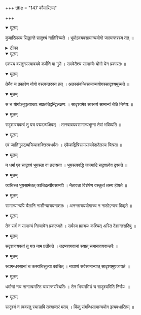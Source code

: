 +++
title = "147 कौमारिलम्"

+++


<details open><summary>मूलम्</summary>

कुमारिलस्य सिद्धान्ते सादृश्यं नातिरिच्यते । भूयोऽवयवसामान्ययोगो जात्यन्तरस्य तत् ॥
</details>



<details><summary>टीका</summary>

श्लोक.[438]
</details>



<details open><summary>मूलम्</summary>

एकस्य वस्तुनस्स्वावयवे कर्मणि वा गुणे । समवेतैश्च सामान्यैः योगो येन प्रकारतः ॥
</details>



<details open><summary>मूलम्</summary>

तेनैव च प्रकारेण योगो वस्त्वन्तरस्य तत् । अतस्संबन्धिसामान्ययोगस्सादृश्यमुच्यते ॥
</details>



<details open><summary>मूलम्</summary>

स च योगोऽनुवृत्याख्यः सप्रततिद्वन्द्विलक्षणः । सादृश्यमेव सारूप्यं सामान्यं चेति निर्णयः ॥
</details>



<details open><summary>मूलम्</summary>

सदृशावयवत्वं तु यत्र पद्मदळाक्षिवत् । तत्स्वावयवसामान्यभूम्ना तेषां भविष्यति ॥
</details>



<details open><summary>मूलम्</summary>

एवं जातिगुणद्रव्यक्रियाशक्तिस्वधर्मतः । एकैकद्वित्रिसामस्त्यमेदादेतस्य चित्रता ॥
</details>



<details open><summary>मूलम्</summary>

न धर्मा एव सादृश्यं भूयस्ता वा तदाश्रया । भूयस्त्ववद्धि जात्यादि सदृशत्वेव दृश्यते ॥
</details>



<details open><summary>मूलम्</summary>

क्वचिच्च भूयसामेतत् क्वचिदल्पीयसामपि । नैतावता विशेषेण वस्तुत्वं तस्य हीयते ॥
</details>



<details open><summary>मूलम्</summary>

सामान्यान्यपि चैतानि नाशीन्याश्रयनाशतः । अनन्ताश्रययोगाच्च न नाशोऽन्यत्र विद्यते ॥
</details>



<details open><summary>मूलम्</summary>

तेन सर्वं न सामान्यं नित्यत्वेन प्रकल्प्यते । सर्वस्य ह्याश्रयः कश्चित् अस्ति देशान्तरादिषु ॥
</details>



<details open><summary>मूलम्</summary>

सदृशावयवत्वं तु यत्र नाम प्रतीयते । तदप्यवयवानां स्यात् समानावयवान्तरैः ॥
</details>



<details open><summary>मूलम्</summary>

रूपगन्धरसानां च कस्यचित्तुल्या क्वचित् । नावश्यं सर्वसामान्यात् सादृश्यमुपजायते ॥
</details>



<details open><summary>मूलम्</summary>

धर्माणां नच नानात्वमस्ति चावान्तरस्थितिः । तेन भिन्नमभिन्नं च सादृश्यमिति निर्णयः ॥
</details>



<details open><summary>मूलम्</summary>

सादृश्यं न त्ववस्तु स्यान्नापि तत्त्वान्तरं मतम् । किंतु संबन्धिसामान्ययोग इत्यवधारितम् ॥
</details>


